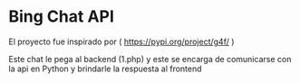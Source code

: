 # Bing Chat API

El proyecto fue inspirado por ( https://pypi.org/project/g4f/ )

 
Este chat le pega al backend (1.php) y este se encarga de comunicarse con la api en Python y brindarle la respuesta al frontend
